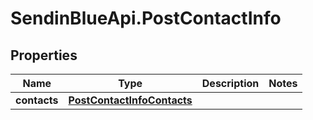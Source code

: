 # SendinBlueApi.PostContactInfo

## Properties
Name | Type | Description | Notes
------------ | ------------- | ------------- | -------------
**contacts** | [**PostContactInfoContacts**](PostContactInfoContacts.md) |  | 


